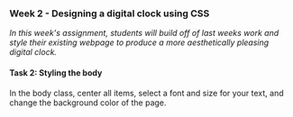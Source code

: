 ### Week 2 - Designing a digital clock using CSS

*In this week's assignment, students will build off of last weeks work and style their existing webpage to produce a more aesthetically pleasing digital clock.*

#### Task 2: Styling the body

In the body class, center all items, select a font and size for your text, and change the background color of the page.